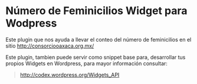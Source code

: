 Número de Feminicilios Widget para Wodpress
================================

Este plugin que nos ayuda a llevar el conteo del número de feminicilios en el sitio http://consorciooaxaca.org.mx/

Este plugin, tambien puede servir como snippet base para, desarrollar tus propios Widgets en Wordpress, para mayor información consultar:

> http://codex.wordpress.org/Widgets_API

